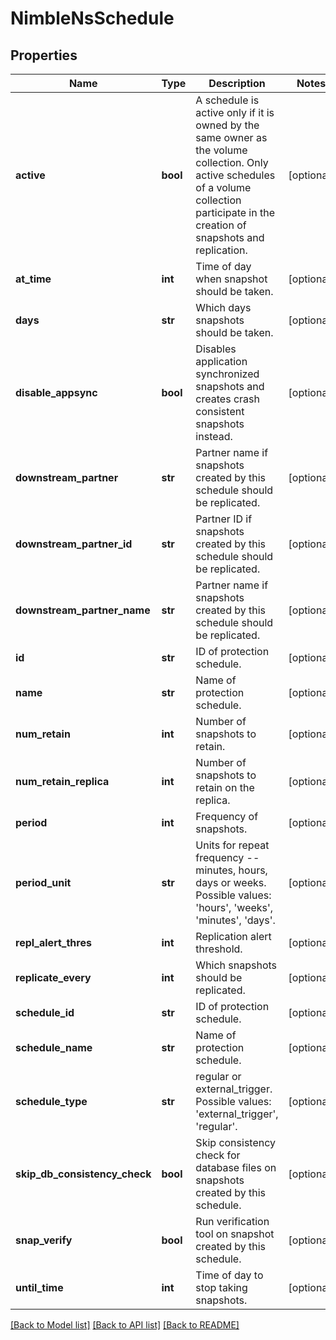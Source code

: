 # NimbleNsSchedule

## Properties
Name | Type | Description | Notes
------------ | ------------- | ------------- | -------------
**active** | **bool** | A schedule is active only if it is owned by the same owner as the volume collection. Only active schedules of a volume collection participate in the creation of snapshots and replication. | [optional] 
**at_time** | **int** | Time of day when snapshot should be taken. | [optional] 
**days** | **str** | Which days snapshots should be taken. | [optional] 
**disable_appsync** | **bool** | Disables application synchronized snapshots and creates crash consistent snapshots instead. | [optional] 
**downstream_partner** | **str** | Partner name if snapshots created by this schedule should be replicated. | [optional] 
**downstream_partner_id** | **str** | Partner ID if snapshots created by this schedule should be replicated. | [optional] 
**downstream_partner_name** | **str** | Partner name if snapshots created by this schedule should be replicated. | [optional] 
**id** | **str** | ID of protection schedule. | [optional] 
**name** | **str** | Name of protection schedule. | [optional] 
**num_retain** | **int** | Number of snapshots to retain. | [optional] 
**num_retain_replica** | **int** | Number of snapshots to retain on the replica. | [optional] 
**period** | **int** | Frequency of snapshots. | [optional] 
**period_unit** | **str** | Units for repeat frequency -- minutes, hours, days or weeks. Possible values: &#39;hours&#39;, &#39;weeks&#39;, &#39;minutes&#39;, &#39;days&#39;. | [optional] 
**repl_alert_thres** | **int** | Replication alert threshold. | [optional] 
**replicate_every** | **int** | Which snapshots should be replicated. | [optional] 
**schedule_id** | **str** | ID of protection schedule. | [optional] 
**schedule_name** | **str** | Name of protection schedule. | [optional] 
**schedule_type** | **str** | regular or external_trigger. Possible values: &#39;external_trigger&#39;, &#39;regular&#39;. | [optional] 
**skip_db_consistency_check** | **bool** | Skip consistency check for database files on snapshots created by this schedule. | [optional] 
**snap_verify** | **bool** | Run verification tool on snapshot created by this schedule. | [optional] 
**until_time** | **int** | Time of day to stop taking snapshots. | [optional] 

[[Back to Model list]](../README.md#documentation-for-models) [[Back to API list]](../README.md#documentation-for-api-endpoints) [[Back to README]](../README.md)


